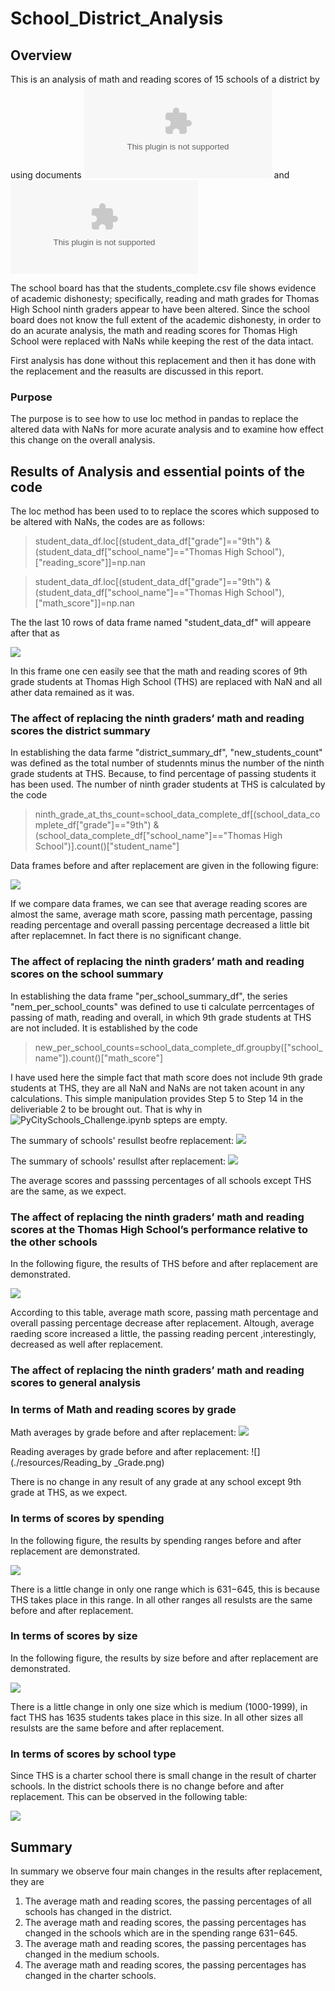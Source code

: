 # School_District_Analysis
## Overview
This is an analysis of math and reading scores of 15 schools of a district by using documents ![students_complete.csv](./resources/students_complete.csv) and ![schools_complete.csv](./resources/schools_complete.csv) 

The school board has  that the students_complete.csv file shows evidence of academic dishonesty; specifically, reading and math grades for Thomas High School ninth graders appear to have been altered. Since the school board does not know the full extent of the academic dishonesty, in order to do an acurate analysis, the math and reading scores for Thomas High School were replaced with NaNs while keeping the rest of the data intact.

First analysis has  done without this replacement and then it has done with the replacement and the reasults are discussed in this report.

### Purpose

The purpose is to see how to use loc method in pandas to replace the altered data with NaNs for more acurate analysis and to examine how effect this change on the overall analysis.   

## Results of Analysis and essential points of the code

The loc method has been used to to replace the scores which supposed to be altered with NaNs, the codes are as follows:

> student_data_df.loc[(student_data_df["grade"]=="9th") & (student_data_df["school_name"]=="Thomas High School"),["reading_score"]]=np.nan

> student_data_df.loc[(student_data_df["grade"]=="9th") & (student_data_df["school_name"]=="Thomas High School"),["math_score"]]=np.nan

The the last 10 rows of data frame named "student_data_df" will appeare after that as

 ![](./resources/students_data_df_replaced_with_nan.png)

In this frame one cen easily see that the math and reading scores of 9th grade students at Thomas High School (THS) are replaced with NaN and all ather data remained as it was.


### The affect of  replacing the ninth graders’ math and reading scores the district summary

In establishing the data farme "district_summary_df", "new_students_count" was defined as the total number of studennts minus the number of the ninth grade students at THS. Because, to find percentage of passing students it has been used. The number of ninth grader students at THS is calculated by the code

> ninth_grade_at_ths_count=school_data_complete_df[(school_data_complete_df["grade"]=="9th") & (school_data_complete_df["school_name"]=="Thomas High School")].count()["student_name"]

Data frames before and after replacement are given in the following figure:

![](./resources/District_Summary.png)

If we compare data frames, we can see that average reading scores are almost the same, average math score, passing math percentage, passing reading percentage and overall passing percentage decreased a little bit after replacemnet. In fact there is no significant change. 

### The affect of  replacing the ninth graders’ math and reading scores on the school summary 

In establishing the data frame "per_school_summary_df", the series "nem_per_school_counts" was defined to use ti calculate perrcentages of passing of math, reading and overall, in which 9th grade students at THS are not included. It is established by the code

> new_per_school_counts=school_data_complete_df.groupby(["school_name"]).count()["math_score"]

I have used here the simple fact that math score does not include 9th grade students at THS, they are all NaN and NaNs are not taken acount in any calculations. This simple manipulation provides Step 5 to Step 14 in the deliveriable 2 to be brought out. That is why in ![PyCitySchools_Challenge.ipynb](./PyCitySchools_Challenge.ipynb) spteps are empty.

The summary of schools' resullst beofre replacement:
![](./resources/School_Summary_1.png)

The summary of schools' resullst after replacement:
![](./resources/School_Summary_2.png)

The average scores and passsing percentages of all schools except THS are the same, as we expect.

### The affect of  replacing the ninth graders’ math and reading scores at the Thomas High School’s performance relative to the other schools

In the following figure, the results of THS before and after replacement are demonstrated.

![](./resources/ths.png)

According to this table, average math score, passing math percentage and overall passing percentage decrease after replacement. Altough, average raeding score increased a little, the passing reading percent ,interestingly, decreased as well after replacement.

### The affect of  replacing the ninth graders’ math and reading scores to general analysis
### In terms of Math and reading scores by grade

Math averages by grade before and after replacement:
![](./resources/Math_Mean_By_Grade.png)

Reading averages by grade before and after replacement:
![](./resources/Reading_by _Grade.png)

There is no change in any result of any grade at any school except 9th grade at THS, as we expect.

### In terms of scores by spending

In the following figure, the results by spending ranges before and after replacement are demonstrated.

![](./resources/spending.png)

There is a little change in only one range which is $631-$645, this is because THS takes place in this range. In all other ranges all resulsts are the same before and after replacement.

### In terms of scores by size

In the following figure, the results by size before and after replacement are demonstrated.

![](./resources/size.png)

There is a little change in only one size which is medium (1000-1999), in fact THS has 1635 students takes place in this size. In all other sizes all resulsts are the same before and after replacement.

### In terms of scores by school type

Since THS is a charter school there is small change in the result of charter schools. In the district schools there is no change before and after replacement. This can be observed in the following table:

![](./resources/type.png)

## Summary

In summary we observe four main changes in the results after replacement, they are

1. The average math and reading scores, the passing percentages of all schools has changed in the district.
2. The average math and reading scores, the passing percentages has changed in the schools which are in the spending range $631-$645.
3. The average math and reading scores, the passing percentages has changed in the medium schools.
4. The average math and reading scores, the passing percentages has changed in the charter schools.
